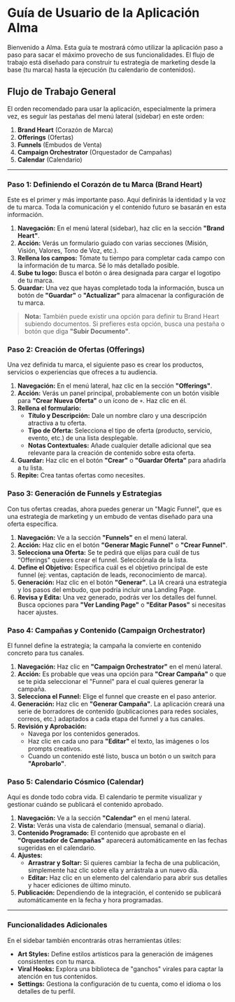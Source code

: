 # Guía de Usuario de la Aplicación Alma

Bienvenido a Alma. Esta guía te mostrará cómo utilizar la aplicación paso a paso para sacar el máximo provecho de sus funcionalidades. El flujo de trabajo está diseñado para construir tu estrategia de marketing desde la base (tu marca) hasta la ejecución (tu calendario de contenidos).

## Flujo de Trabajo General

El orden recomendado para usar la aplicación, especialmente la primera vez, es seguir las pestañas del menú lateral (sidebar) en este orden:

1.  **Brand Heart** (Corazón de Marca)
2.  **Offerings** (Ofertas)
3.  **Funnels** (Embudos de Venta)
4.  **Campaign Orchestrator** (Orquestador de Campañas)
5.  **Calendar** (Calendario)

---

### Paso 1: Definiendo el Corazón de tu Marca (Brand Heart)

Este es el primer y más importante paso. Aquí definirás la identidad y la voz de tu marca. Toda la comunicación y el contenido futuro se basarán en esta información.

1.  **Navegación:** En el menú lateral (sidebar), haz clic en la sección **"Brand Heart"**.
2.  **Acción:** Verás un formulario guiado con varias secciones (Misión, Visión, Valores, Tono de Voz, etc.).
3.  **Rellena los campos:** Tómate tu tiempo para completar cada campo con la información de tu marca. Sé lo más detallado posible.
4.  **Sube tu logo:** Busca el botón o área designada para cargar el logotipo de tu marca.
5.  **Guardar:** Una vez que hayas completado toda la información, busca un botón de **"Guardar"** o **"Actualizar"** para almacenar la configuración de tu marca.

> **Nota:** También puede existir una opción para definir tu Brand Heart subiendo documentos. Si prefieres esta opción, busca una pestaña o botón que diga **"Subir Documento"**.

### Paso 2: Creación de Ofertas (Offerings)

Una vez definida tu marca, el siguiente paso es crear los productos, servicios o experiencias que ofreces a tu audiencia.

1.  **Navegación:** En el menú lateral, haz clic en la sección **"Offerings"**.
2.  **Acción:** Verás un panel principal, probablemente con un botón visible para **"Crear Nueva Oferta"** o un ícono de `+`. Haz clic en él.
3.  **Rellena el formulario:**
    *   **Título y Descripción:** Dale un nombre claro y una descripción atractiva a tu oferta.
    *   **Tipo de Oferta:** Selecciona el tipo de oferta (producto, servicio, evento, etc.) de una lista desplegable.
    *   **Notas Contextuales:** Añade cualquier detalle adicional que sea relevante para la creación de contenido sobre esta oferta.
4.  **Guardar:** Haz clic en el botón **"Crear"** o **"Guardar Oferta"** para añadirla a tu lista.
5.  **Repite:** Crea tantas ofertas como necesites.

### Paso 3: Generación de Funnels y Estrategias

Con tus ofertas creadas, ahora puedes generar un "Magic Funnel", que es una estrategia de marketing y un embudo de ventas diseñado para una oferta específica.

1.  **Navegación:** Ve a la sección **"Funnels"** en el menú lateral.
2.  **Acción:** Haz clic en el botón **"Generar Magic Funnel"** o **"Crear Funnel"**.
3.  **Selecciona una Oferta:** Se te pedirá que elijas para cuál de tus "Offerings" quieres crear el funnel. Selecciónala de la lista.
4.  **Define el Objetivo:** Especifica cuál es el objetivo principal de este funnel (ej: ventas, captación de leads, reconocimiento de marca).
5.  **Generación:** Haz clic en el botón **"Generar"**. La IA creará una estrategia y los pasos del embudo, que podría incluir una Landing Page.
6.  **Revisa y Edita:** Una vez generado, podrás ver los detalles del funnel. Busca opciones para **"Ver Landing Page"** o **"Editar Pasos"** si necesitas hacer ajustes.

### Paso 4: Campañas y Contenido (Campaign Orchestrator)

El funnel define la estrategia; la campaña la convierte en contenido concreto para tus canales.

1.  **Navegación:** Haz clic en **"Campaign Orchestrator"** en el menú lateral.
2.  **Acción:** Es probable que veas una opción para **"Crear Campaña"** o que se te pida seleccionar el "Funnel" para el cual quieres generar la campaña.
3.  **Selecciona el Funnel:** Elige el funnel que creaste en el paso anterior.
4.  **Generación:** Haz clic en **"Generar Campaña"**. La aplicación creará una serie de borradores de contenido (publicaciones para redes sociales, correos, etc.) adaptados a cada etapa del funnel y a tus canales.
5.  **Revisión y Aprobación:**
    *   Navega por los contenidos generados.
    *   Haz clic en cada uno para **"Editar"** el texto, las imágenes o los prompts creativos.
    *   Cuando un contenido esté listo, busca un botón o un switch para **"Aprobarlo"**.

### Paso 5: Calendario Cósmico (Calendar)

Aquí es donde todo cobra vida. El calendario te permite visualizar y gestionar cuándo se publicará el contenido aprobado.

1.  **Navegación:** Ve a la sección **"Calendar"** en el menú lateral.
2.  **Vista:** Verás una vista de calendario (mensual, semanal o diaria).
3.  **Contenido Programado:** El contenido que aprobaste en el **"Orquestador de Campañas"** aparecerá automáticamente en las fechas sugeridas en el calendario.
4.  **Ajustes:**
    *   **Arrastrar y Soltar:** Si quieres cambiar la fecha de una publicación, simplemente haz clic sobre ella y arrástrala a un nuevo día.
    *   **Editar:** Haz clic en un elemento del calendario para abrir sus detalles y hacer ediciones de último minuto.
5.  **Publicación:** Dependiendo de la integración, el contenido se publicará automáticamente en la fecha y hora programadas.

---

### Funcionalidades Adicionales

En el sidebar también encontrarás otras herramientas útiles:

*   **Art Styles:** Define estilos artísticos para la generación de imágenes consistentes con tu marca.
*   **Viral Hooks:** Explora una biblioteca de "ganchos" virales para captar la atención en tus contenidos.
*   **Settings:** Gestiona la configuración de tu cuenta, como el idioma o los detalles de tu perfil.
